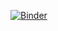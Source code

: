 [![Binder](https://mybinder.org/badge_logo.svg)](https://mybinder.org/v2/gh/afunktamu/NASA_DPR_Mentorship_2022.git/HEAD?labpath=Amazon_rainfall_example%2Fplot_Amazon_rainfall.ipynb)
